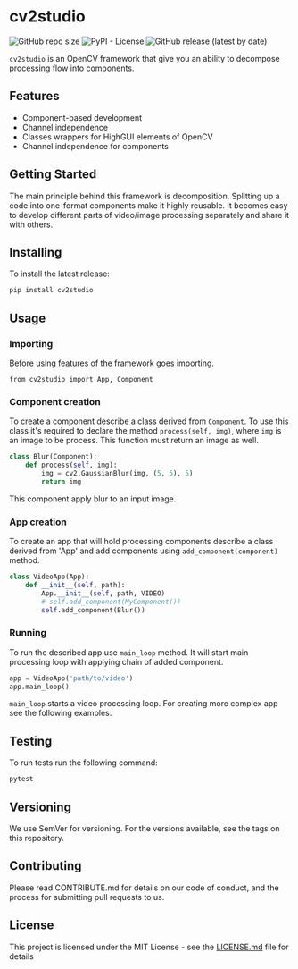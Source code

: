 # cv2studio

![GitHub repo size](https://img.shields.io/github/repo-size/voilalex/cv2studio)
![PyPI - License](https://img.shields.io/pypi/l/cv2studio)
![GitHub release (latest by date)](https://img.shields.io/github/v/release/voilalex/cv2studio)



`cv2studio` is an OpenCV framework that give
you an ability to decompose processing flow into
components.

## Features

- Component-based development
- Channel independence
- Classes wrappers for HighGUI elements of OpenCV
- Channel independence for components

## Getting Started

The main principle behind this framework is decomposition.
Splitting up a code into one-format components make
it highly reusable. It becomes easy to develop
different parts of video/image processing separately and
share it with others.

## Installing

To install the latest release:

```bash
pip install cv2studio
```

## Usage

### Importing

Before using features of the framework
goes importing.

`from cv2studio import App, Component`

### Component creation

To create a component describe a class derived from `Component`.
To use this class it's required to declare the method `process(self, img)`,
where `img` is an image to be process. This function must return an image as well.

```python
class Blur(Component):
    def process(self, img):
        img = cv2.GaussianBlur(img, (5, 5), 5)
        return img
```

This component apply blur to an input image.

### App creation

To create an app that will hold processing components
describe a class derived from 'App' and add components
using `add_component(component)` method.

```python
class VideoApp(App):
    def __init__(self, path):
        App.__init__(self, path, VIDEO)
        # self.add_component(MyComponent())
        self.add_component(Blur())
```

### Running

To run the described app use `main_loop` method.
It will start main processing loop with applying
chain of added component.

```python
app = VideoApp('path/to/video')
app.main_loop()
```

`main_loop` starts a video processing loop. For creating
more complex app see the following examples.

## Testing

To run tests run the following command:

```bash
pytest
```

## Versioning

We use SemVer for versioning. For the versions available,
see the tags on this repository.

## Contributing

Please read CONTRIBUTE.md for details on our code of conduct, and the process for submitting pull requests to us.

## License

This project is licensed under the MIT License - see the [LICENSE.md](LICENSE.txt) file for details
